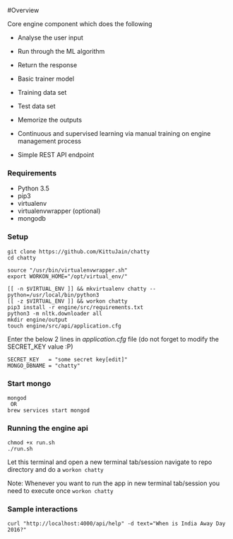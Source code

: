 #Overview

Core engine component which does the following

* Analyse the user input
* Run through the ML algorithm

* Return the response

* Basic trainer model
* Training data set
* Test data set

* Memorize the outputs
* Continuous and supervised learning via manual training on engine management process

* Simple REST API endpoint

### Requirements ###
* Python 3.5
* pip3
* virtualenv
* virtualenvwrapper (optional)
* mongodb

### Setup ###
```
git clone https://github.com/KittuJain/chatty
cd chatty

source "/usr/bin/virtualenvwrapper.sh"
export WORKON_HOME="/opt/virtual_env/"

[[ -n $VIRTUAL_ENV ]] && mkvirtualenv chatty --python=/usr/local/bin/python3
[[ -z $VIRTUAL_ENV ]] && workon chatty
pip3 install -r engine/src/requirements.txt
python3 -m nltk.downloader all
mkdir engine/output
touch engine/src/api/application.cfg
```
Enter the below 2 lines in *application.cfg* file (do not forget to modify the SECRET_KEY value :P)
```
SECRET_KEY   = "some secret key[edit]"
MONGO_DBNAME = "chatty"
```

### Start mongo
```
mongod
 OR
brew services start mongod
```

### Running the engine api ###
```
chmod +x run.sh
./run.sh
```
Let this terminal and open a new terminal tab/session
navigate to repo directory and do a `workon chatty`

Note: Whenever you want to run the app in new terminal tab/session
you need to execute once `workon chatty`

### Sample interactions ###
```
curl "http://localhost:4000/api/help" -d text="When is India Away Day 2016?"
```

